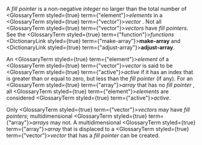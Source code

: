  



A *fill pointer* is a non-negative *integer* no larger than the total number of <GlossaryTerm styled={true} term={"element"}><i>elements</i></GlossaryTerm> in a <GlossaryTerm styled={true} term={"vector"}><i>vector</i></GlossaryTerm> . Not all <GlossaryTerm styled={true} term={"vector"}><i>vectors</i></GlossaryTerm> have *fill pointers*. See the <GlossaryTerm styled={true} term={"function"}><i>functions</i></GlossaryTerm> <DictionaryLink styled={true} term={"make-array"}><b>make-array</b></DictionaryLink> and <DictionaryLink styled={true} term={"adjust-array"}><b>adjust-array</b></DictionaryLink>. 



An <GlossaryTerm styled={true} term={"element"}><i>element</i></GlossaryTerm> of a <GlossaryTerm styled={true} term={"vector"}><i>vector</i></GlossaryTerm> is said to be <GlossaryTerm styled={true} term={"active"}><i>active</i></GlossaryTerm> if it has an index that is greater than or equal to zero, but less than the *fill pointer* (if any). For an <GlossaryTerm styled={true} term={"array"}><i>array</i></GlossaryTerm> that has no *fill pointer* , all <GlossaryTerm styled={true} term={"element"}><i>elements</i></GlossaryTerm> are considered <GlossaryTerm styled={true} term={"active"}><i>active</i></GlossaryTerm>. 



Only <GlossaryTerm styled={true} term={"vector"}><i>vectors</i></GlossaryTerm> may have *fill pointers*; multidimensional <GlossaryTerm styled={true} term={"array"}><i>arrays</i></GlossaryTerm> may not. A multidimensional <GlossaryTerm styled={true} term={"array"}><i>array</i></GlossaryTerm> that is displaced to a <GlossaryTerm styled={true} term={"vector"}><i>vector</i></GlossaryTerm> that has a *fill pointer* can be created. 



